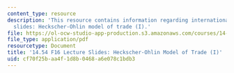 ```yaml
---
content_type: resource
description: 'This resource contains information regarding international trade lecture
  slides: Heckscher-Ohlin model of trade (I).'
file: https://ol-ocw-studio-app-production.s3.amazonaws.com/courses/14-54-international-trade-fall-2016/cf70f25baa4f1d8b0468a6e078c1bdb3_MIT14_54F16_Lecture_13.pdf
file_type: application/pdf
resourcetype: Document
title: '14.54 F16 Lecture Slides: Heckscher-Ohlin Model of Trade (I)'
uid: cf70f25b-aa4f-1d8b-0468-a6e078c1bdb3
---
```

